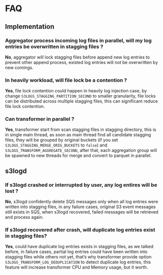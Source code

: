 # FAQ
## Implementation
### Aggregator process incoming log files in parallel, will my log entries be overwritten in stagging files ?

**No**, aggregator will lock stagging files before append new log entries to prevent other append process, existed log entries will not be overwritten by new comings.

### In heavily workload, will file lock be a contention ?

**Yes**, file lock contention could happen in heavily log injection case, by change `S3LOGS_STAGGING_PARTITION_SECOND` to smaller granularity, file locks can be distributed across multiple stagging files, this can significant reduce file lock contention.

### Can transformer in parallel ?

**Yes**, transformer start from scan stagging files in stagging directory, this is in single main thread, as soon as main thread find all candidate stagging files, they will be grouped by original buckets (if you set `S3LOGS_STAGGING_MERGE_ORIG_BUCKETS` to `false`) and `S3LOGS_TRANSFORM_AGGREGATE_SECOND`, after that, each aggregation group will be spawned to new threads for merge and convert to parquet in parallel.

## s3logd
### If s3logd crashed or interrupted by user, any log entires will be lost ?

**No**, s3logd confidently delete SQS messages only when all log entries were written into stagging files, in any failure cases, original S3 event messages still exists in SQS, when s3logd recovered, failed messages will be retrieved and process again.

### If s3logd recovered after crash, will duplicate log entries exist in stagging files?

**Yes**, could have duplicate log entries exists in stagging files, as we talked before, in failure cases, partial log entries could have been written into stagging files while others not yet, that’s why transformer provide option `S3LOGS_TRANSFORM_LOG_DEDUPLICATION` to detect duplicate log entries, this feature will increase transformer CPU and Memory usage, but it worth.

